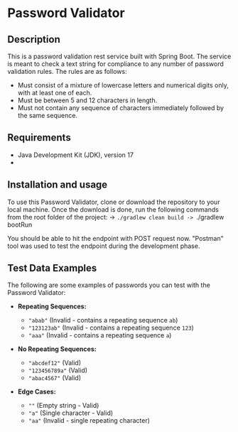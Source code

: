 # Password Validator

## Description
This is a password validation rest service built with Spring Boot. The service is meant to check a text string for compliance to any number of password validation rules. The rules are as follows: 
 - Must consist of a mixture of lowercase letters and numerical digits only, with at least one of each.
 - Must be between 5 and 12 characters in length.
 - Must not contain any sequence of characters immediately followed by the same sequence.

## Requirements
- Java Development Kit (JDK), version 17
- 
## Installation and usage
To use this Password Validator, clone or download the repository to your local machine. Once the download is done, run the following commands from the root folder of the project:
-> ```./gradlew clean build
-> ```./gradlew bootRun

You should be able to hit the endpoint with POST request now. "Postman" tool was used to test the endpoint during the development phase.

## Test Data Examples
The following are some examples of passwords you can test with the Password Validator:

- **Repeating Sequences:** 
  - `"abab"` (Invalid - contains a repeating sequence `ab`)
  - `"123123ab"` (Invalid - contains a repeating sequence `123`)
  - `"aaa"` (Invalid - contains a repeating sequence `a`)

- **No Repeating Sequences:** 
  - `"abcdef12"` (Valid)
  - `"123456789a"` (Valid)
  - `"abac4567"` (Valid)

- **Edge Cases:** 
  - `""` (Empty string - Valid)
  - `"a"` (Single character - Valid)
  - `"aa"` (Invalid - single repeating character)

